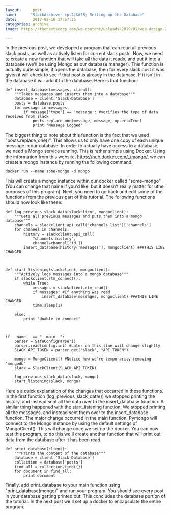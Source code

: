 ```yaml
---
layout:     post
name:      "SlackArchiver (p.2)&#58; Setting up the Database"
date:       2017-09-16 17:57:25
categories: archive
image: https://thenextscoop.com/wp-content/uploads/2019/01/web-design-2019.jpg

---
```

In the previous post, we developed a program that can read all previous slack posts, as well as actively listen for current slack posts. Now, we need to create a new function that will take all the data it reads, and put it into a database (we'll be using Mongo as our database manager). This function is actually quite simple, it opens the database, then for every slack post it was given it will check to see if that post is already in the database. If it isn't in the database it will add it to the database. Here is that function: 
    
    
    def insert_database(messages, client):
        """Takes messages and inserts them into a database"""
        database = client['Slack-Database']
        posts = database.posts
        for message in messages:
            if message['type'] == 'message': #verifies the type of data received from slack
                posts.replace_one(message, message, upsert=True)
                print "Message Logged"
    

The biggest thing to note about this function is the fact that we used "posts.replace_one()". This allows us to only have one copy of each unique message in our database. In order to actually have access to a database, we need a Mongo service running. This is rather simple using Docker. Using the information from this website, <https://hub.docker.com/_/mongo/>, we can create a mongo instance by running the following command: 
    
    
    docker run --name some-mongo -d mongo

This will create a mongo instance within our docker called "some-mongo" (You can change that name if you'd like, but it doesn't really matter for uthe purposes of this program). Next, you need to go back and edit some of the functions from the previous part of this tutorial. The following functions should now look like these: 
    
    
    def log_previous_slack_data(slackclient, mongoclient):
        """Gets all previous messages and puts them into a mongo database"""
        channels = slackclient.api_call("channels.list")['channels']
        for channel in channels:
            history = slackclient.api_call(
                "channels.history",
                channel=channel['id'])
            insert_database(history['messages'], mongoclient) ###THIS LINE CHANGED
    
    
    
    def start_listening(slackclient, mongoclient):
        """Actively logs messages into a mongo database"""
        if slackclient.rtm_connect():
            while True:
                messages = slackclient.rtm_read()
                if messages: #If anything was read
                    insert_database(messages, mongoclient) ###THIS LINE CHANGED
                time.sleep(1)
    
        else:
            print "Unable to connect"
    
    
    
    if __name__ == "__main__":
        parser = SafeConfigParser()
        parser.read(config.ini) #Later on this line will change slightly
        SLACK_API_TOKEN = parser.get("slack", "API_TOKEN")
    
        mongo = MongoClient() #Notice how we're temporarily removing 'mongodb'
        slack = SlackClient(SLACK_API_TOKEN)
    
        log_previous_slack_data(slack, mongo)
        start_listening(slack, mongo)
    

Here's a quick explanation of the changes that occurred in these functions. In the first function (log_previous_slack_data()) we stopped printing the history, and instead sent all the data over to the insert_database function. A similar thing happened with the start_listening function. We stopped printing all the messages, and instead sent them over to the insert_database function. The major change occurred in the main function. Pymongo will connect to the Mongo instance by using the default settings of MongoClient(). This will change once we set up the docker. You can now test this program, to do this we'll create another function that will print out data from the database after it has been read. 
    
    
    def print_database(client):
        """Prints the content of the database"""
        database = client['Slack-Database']
        collection = database['posts']
        find_all = collection.find({})
        for document in find_all:
            print document
    

Finally, add print_database to your main function using "print_database(mongo)" and run your program. You should see every post in your database getting printed out. This concludes the database portion of the tutorial. In the next post we'll set up a docker to encapsulate the entire program.
